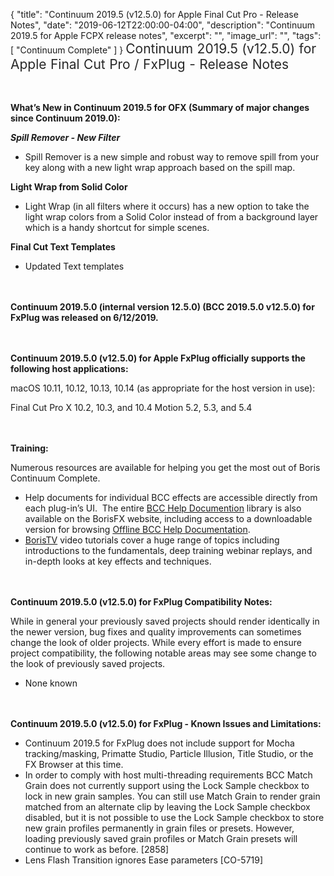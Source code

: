 {
  "title": "Continuum 2019.5 (v12.5.0) for Apple Final Cut Pro - Release Notes",
  "date": "2019-06-12T22:00:00-04:00",
  "description": "Continuum 2019.5 for Apple FCPX release notes",
  "excerpt": "",
  "image_url": "",
  "tags": [
    "Continuum Complete"
  ]
}
<span style="color: rgb(40, 40, 40); font-size: 1.5em; word-spacing: 0.5px;">Continuum 2019.5 (v12.5.0) for Apple Final Cut Pro / FxPlug - Release Notes</span>

<span style="font-size: 1rem;"> </span>

**What’s New in Continuum 2019.5 for OFX (Summary of major changes since Continuum 2019.0):**

**_Spill Remover - New Filter_**

* Spill Remover is a new simple and robust way to remove spill from your key along with a new light wrap approach based on the spill map.

**Light Wrap from Solid Color**

* Light Wrap (in all filters where it occurs) has a new option to take the light wrap colors from a Solid Color instead of from a background layer which is a handy shortcut for simple scenes.

**Final Cut Text Templates**

* Updated Text templates

<span style="font-size: 1rem;"> </span>

**Continuum 2019.5.0 (internal version 12.5.0) (BCC 2019.5.0 v12.5.0) for FxPlug was released on 6/12/2019.**

<span style="font-size: 1rem;"> </span>

**Continuum 2019.5.0 (v12.5.0) for Apple FxPlug officially supports the following host applications:**

macOS 10.11, 10.12, 10.13, 10.14 (as appropriate for the host version in use):

Final Cut Pro X 10.2, 10.3, and 10.4
Motion 5.2, 5.3, and 5.4

<span style="font-size: 1rem;"> </span>

**Training:**

Numerous resources are available for helping you get the most out of Boris Continuum Complete.

* Help documents for individual BCC effects are accessible directly from each plug-in’s UI.  The entire [BCC Help Documention](/documentation/continuum/bcc-user-guide/ "BCC Help Documentation") library is also available on the BorisFX website, including access to a downloadable version for browsing [Offline BCC Help Documentation](https://cdn.borisfx.com/borisfx/store/BCC11Documentation.zip "Offline Downloadable BCC Help Documentation").
* [BorisTV](/videos/) video tutorials cover a huge range of topics including introductions to the fundamentals, deep training webinar replays, and in-depth looks at key effects and techniques.

<span style="font-size: 1rem;"> </span>

**Continuum 2019.5.0 (v12.5.0) for FxPlug Compatibility Notes:**

While in general your previously saved projects should render identically in the newer version, bug fixes and quality improvements can sometimes change the look of older projects. While every effort is made to ensure project compatibility, the following notable areas may see some change to the look of previously saved projects.

* None known

<span style="font-size: 1rem;"> </span>

**Continuum 2019.5.0 (v12.5.0) for FxPlug - Known Issues and Limitations:**

* Continuum 2019.5 for FxPlug does not include support for Mocha tracking/masking, Primatte Studio, Particle Illusion, Title Studio, or the FX Browser at this time.
* In order to comply with host multi-threading requirements BCC Match Grain does not currently support using the Lock Sample checkbox to lock in new grain samples. You can still use Match Grain to render grain matched from an alternate clip by leaving the Lock Sample checkbox disabled, but it is not possible to use the Lock Sample checkbox to store new grain profiles permanently in grain files or presets. However, loading previously saved grain profiles or Match Grain presets will continue to work as before. \[2858\]
* Lens Flash Transition ignores Ease parameters \[CO-5719\]

<div id="ext-gen9245"> </div>
